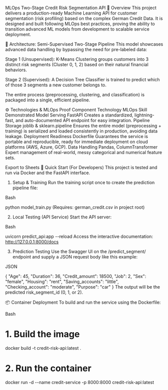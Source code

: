 MLOps Two-Stage Credit Risk Segmentation API
🎯 Overview
This project delivers a production-ready Machine Learning API for customer segmentation (risk profiling) based on the complex German Credit Data. It is designed and built following MLOps best practices, proving the ability to transition advanced ML models from development to scalable service deployment.

🧠 Architecture: Semi-Supervised Two-Stage Pipeline
This model showcases advanced data handling by bypassing the need for pre-labeled data:

Stage 1 (Unsupervised): K-Means Clustering groups customers into 3 distinct risk segments (Cluster 0, 1, 2) based on their natural financial behaviors.

Stage 2 (Supervised): A Decision Tree Classifier is trained to predict which of those 3 segments a new customer belongs to.

The entire process (preprocessing, clustering, and classification) is packaged into a single, efficient pipeline.

⚙️ Technologies & MLOps Proof
Component	Technology	MLOps Skill Demonstrated
Model Serving	FastAPI	Creates a standardized, lightning-fast, and auto-documented API endpoint for easy integration.
Pipeline Storage	joblib & sklearn.pipeline	Ensures the entire model (preprocessing + training) is serialized and loaded consistently in production, avoiding data leakage.
Deployment Readiness	Dockerfile	Guarantees the service is portable and reproducible, ready for immediate deployment on cloud platforms (AWS, Azure, GCP).
Data Handling	Pandas, ColumnTransformer	Expert management of real-world, messy categorical and numerical feature sets.

Export to Sheets
🚀 Quick Start (For Developers)
This project is tested and run via Docker and the FastAPI interface.

1. Setup & Training
Run the training script once to create the prediction pipeline file:

Bash

python model_train.py
(Requires: german_credit.csv in project root)

2. Local Testing (API Service)
Start the API server:

Bash

uvicorn predict_api:app --reload
Access the interactive documentation: http://127.0.0.1:8000/docs

3. Prediction Testing
Use the Swagger UI on the /predict_segment/ endpoint and supply a JSON request body like this example:

JSON

{
  "Age": 45,
  "Duration": 36,
  "Credit_amount": 18500,
  "Job": 2,
  "Sex": "female",
  "Housing": "rent",
  "Saving_accounts": "little",
  "Checking_account": "moderate",
  "Purpose": "car"
}
The output will be the predicted risk_segment_id (0, 1, or 2).

📦 Container Deployment
To build and run the service using the Dockerfile:

Bash

# 1. Build the image
docker build -t credit-risk-api:latest .

# 2. Run the container
docker run -d --name credit-service -p 8000:8000 credit-risk-api:latest
